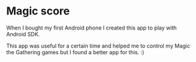 Magic score
===========

When I bought my first Android phone I created this app to play with Android SDK.

This app was useful for a certain time and helped me to control my Magic the
Gathering games but I found a better app for this. :)
